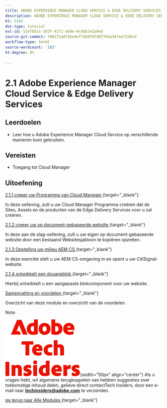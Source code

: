 ```yaml
---
title: ADOBE EXPERIENCE MANAGER CLOUD SERVICE & EDGE DELIVERY SERVICES
description: ADOBE EXPERIENCE MANAGER CLOUD SERVICE & EDGE DELIVERY SERVICES
kt: 5342
doc-type: tutorial
exl-id: 52efb52c-103f-4171-a69e-0cddb142a0ed
source-git-commit: 760271a0f1bedef7db079748776da36feef230cd
workflow-type: tm+mt
source-wordcount: '183'
ht-degree: 0%

---
```


# 2.1 Adobe Experience Manager Cloud Service &amp; Edge Delivery Services

## Leerdoelen

- Leer hoe u Adobe Experience Manager Cloud Service op verschillende manieren kunt gebruiken.

## Vereisten

- Toegang tot Cloud Manager

## Uitoefening

[ 2.1.1 creeer uw Programma van Cloud Manager ](./ex1.md){target="_blank"}

In deze oefening, zult u uw Cloud Manager Programma creëren dat de Sites, Assets en de producten van de Edge Delivery Services voor u zal creëren.

[ 2.1.2 creeer uw op document-gebaseerde website ](./ex2.md){target="_blank"}

In deze aan de slag-oefening, zult u uw eigen op document-gebaseerde website door een bestaand Websitesjabloon te kopiëren opzetten.

[ 2.1.3 Opstelling uw milieu AEM CS ](./ex3.md){target="_blank"}

In deze exercitie stelt u uw AEM CS-omgeving in en opent u uw CitiSignal-website.

[ 2.1.4 ontwikkelt een douaneblok ](./ex4.md){target="_blank"}

Hierbij ontwikkelt u een aangepaste blokcomponent voor uw website.

[ Samenvatting en voordelen ](./summary.md){target="_blank"}

Overzicht van deze module en overzicht van de voordelen.

>[!NOTE]
>
>![ Indexen van de Tech ](./../../../assets/images/techinsiders.png){width="50px" align="center"}
>Als u vragen hebt, wil algemene terugkoppelen van hebben suggesties over toekomstige inhoud delen, gelieve direct contactTech Insiders, door een e-mail naar **techinsiders@adobe.com** te verzenden.

[ ga terug naar Alle Modules ](../../../overview.md){target="_blank"}
